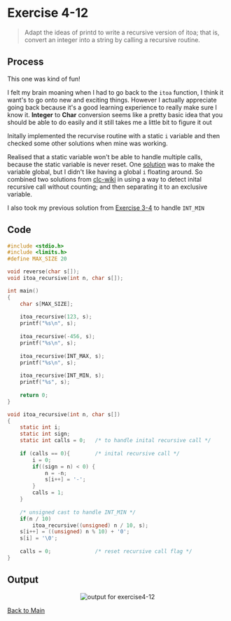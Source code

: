 # Exercise 4-12

> Adapt the ideas of printd to write a recursive version of itoa; that is, convert an integer into a string by calling a recursive routine.

## Process
This one was kind of fun!

I felt my brain moaning when I had to go back to the `itoa` function, I think it want's to go onto new and exciting things. However I actually appreciate going back
because it's a good learning experience to really make sure I know it. **Integer** to **Char** conversion seems like a pretty basic idea that you should be able to do easily
and it still takes me a little bit to figure it out

Initally implemented the recurvise routine with a static `i` variable and then checked some other solutions when mine was working.

Realised that a static variable won't be able to handle multiple calls, because the static variable is never reset.
One [solution](https://github.com/zer0325/KnR-Exercise-Solution/blob/master/Chapter/04/Exercise/4-12.c) was to make the variable global, 
but I didn't like having a global `i` floating around. So combined two solutions from [clc-wiki](https://clc-wiki.net/wiki/K%26R2_solutions:Chapter_4:Exercise_12)
in using a way to detect inital recursive call without counting; and then separating it to an exclusive variable.

I also took my previous solution from [Exercise 3-4](./exercises/exercise3-4.md) to handle `INT_MIN`

## Code
```c
#include <stdio.h>
#include <limits.h>
#define MAX_SIZE 20

void reverse(char s[]);
void itoa_recursive(int n, char s[]);

int main()
{
    char s[MAX_SIZE];
    
    itoa_recursive(123, s);
    printf("%s\n", s);
    
    itoa_recursive(-456, s);
    printf("%s\n", s);
    
    itoa_recursive(INT_MAX, s);
    printf("%s\n", s);
    
    itoa_recursive(INT_MIN, s);
    printf("%s", s);
    
    return 0;
}

void itoa_recursive(int n, char s[])
{
    static int i;
    static int sign;
    static int calls = 0;   /* to handle inital recursive call */
    
    if (calls == 0){        /* inital recursive call */
        i = 0;
        if((sign = n) < 0) {
            n = -n;
            s[i++] = '-';
        }    
        calls = 1;
    }
    
    /* unsigned cast to handle INT_MIN */
    if(n / 10)
        itoa_recursive((unsigned) n / 10, s);
    s[i++] = ((unsigned) n % 10) + '0';
    s[i] = '\0';
    
    calls = 0;              /* reset recursive call flag */
}
```

## Output
<p align="center">
  <image src="../assets/exercise4-12.jpg" alt="output for exercise4-12" />
</p>

[Back to Main](../readme.md)
